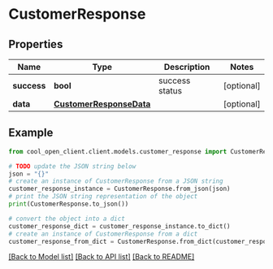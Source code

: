# CustomerResponse


## Properties

Name | Type | Description | Notes
------------ | ------------- | ------------- | -------------
**success** | **bool** | success status | [optional] 
**data** | [**CustomerResponseData**](CustomerResponseData.md) |  | [optional] 

## Example

```python
from cool_open_client.client.models.customer_response import CustomerResponse

# TODO update the JSON string below
json = "{}"
# create an instance of CustomerResponse from a JSON string
customer_response_instance = CustomerResponse.from_json(json)
# print the JSON string representation of the object
print(CustomerResponse.to_json())

# convert the object into a dict
customer_response_dict = customer_response_instance.to_dict()
# create an instance of CustomerResponse from a dict
customer_response_from_dict = CustomerResponse.from_dict(customer_response_dict)
```
[[Back to Model list]](../README.md#documentation-for-models) [[Back to API list]](../README.md#documentation-for-api-endpoints) [[Back to README]](../README.md)


